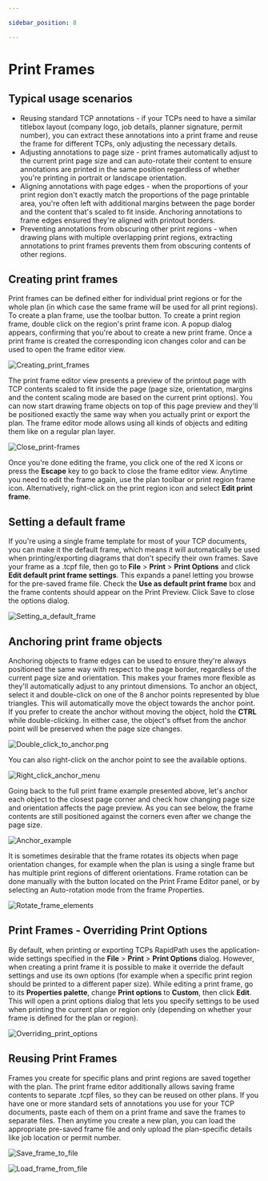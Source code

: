 ```yaml
---

sidebar_position: 8

---
```

# Print Frames

## Typical usage scenarios

- Reusing standard TCP annotations - if your TCPs need to have a similar titlebox layout (company logo, job details, planner signature, permit number), you can extract these annotations into a print frame and reuse the frame for different TCPs, only adjusting the necessary details.
- Adjusting annotations to page size - print frames automatically adjust to the current print page size and can auto-rotate their content to ensure annotations are printed in the same position regardless of whether you're printing in portrait or landscape orientation.
- Aligning annotations with page edges - when the proportions of your print region don't exactly match the proportions of the page printable area, you're often left with additional margins between the page border and the content that's scaled to fit inside. Anchoring annotations to frame edges ensured they're aligned with printout borders.
- Preventing annotations from obscuring other print regions - when drawing plans with multiple overlapping print regions, extracting annotations to print frames prevents them from obscuring contents of other regions.

## Creating print frames

Print frames can be defined either for individual print regions or for the whole plan (in which case the same frame will be used for all print regions). To create a plan frame, use the toolbar button. To create a print region frame, double click on the region's print frame icon. A popup dialog appears, confirming that you're about to create a new print frame. Once a print frame is created the corresponding icon changes color and can be used to open the frame editor view.

![Creating_print_frames](./assets/Creating_print_frames.png)

The print frame editor view presents a preview of the printout page with TCP contents scaled to fit inside the page (page size, orientation, margins and the content scaling mode are based on the current print options). You can now start drawing frame objects on top of this page preview and they'll be positioned exactly the same way when you actually print or export the plan. The frame editor mode allows using all kinds of objects and editing them like on a regular plan layer.

![Close_print-frames](./assets/Close_print-frames.png)

Once you're done editing the frame, you click one of the red X icons or press the **Escape** key to go back to close the frame editor view. Anytime you need to edit the frame again, use the plan toolbar or print region frame icon. Alternatively, right-click on the print region icon and select **Edit print frame**.

## Setting a default frame

If you're using a single frame template for most of your TCP documents, you can make it the default frame, which means it will automatically be used when printing/exporting diagrams that don't specify their own frames. Save your frame as a .tcpf file, then go to **File** > **Print** > **Print Options** and click **Edit default print frame settings**. This expands a panel letting you browse for the pre-saved frame file.
Check the **Use as default print frame** box and the frame contents should appear on the Print Preview. Click Save to close the options dialog.

![Setting_a_default_frame](./assets/Setting_a_default_frame.png)

## Anchoring print frame objects

Anchoring objects to frame edges can be used to ensure they're always positioned the same way with respect to the page border, regardless of the current page size and orientation. This makes your frames more flexible as they'll automatically adjust to any printout dimensions. To anchor an object, select it and double-click on one of the 8 anchor points represented by blue triangles.
This will automatically move the object towards the anchor point. If you prefer to create the anchor without moving the object, hold the **CTRL** while double-clicking. In either case, the object's offset from the anchor point will be preserved when the page size changes.

![Double_click_to_anchor.png](./assets/Double_click_to_anchor.png)

You can also right-click on the anchor point to see the available options.

![Right_click_anchor_menu](./assets/Right_click_anchor_menu.png)

Going back to the full print frame example presented above, let's anchor each object to the closest page corner and check how changing page size and orientation affects the page preview. As you can see below, the frame contents are still positioned against the corners even after we change the page size.

![Anchor_example](./assets/Anchor_example.jpg)

It is sometimes desirable that the frame rotates its objects when page orientation changes, for example when the plan is using a single frame but has multiple print regions of different orientations. Frame rotation can be done manually with the button located on the Print Frame Editor panel, or by selecting an Auto-rotation mode from the frame Properties.

![Rotate_frame_elements](./assets/Rotate_frame_elements.png)

## Print Frames - Overriding Print Options

By default, when printing or exporting TCPs RapidPath uses the application-wide settings specified in the **File** > **Print** > **Print Options** dialog. However, when creating a print frame it is possible to make it override the default settings and use its own options (for example when a specific print region should be printed to a different paper size). While editing a print frame, go to its **Properties palette**, change **Print options** to **Custom**, then click **Edit**.
This will open a print options dialog that lets you specify settings to be used when printing the current plan or region only (depending on whether your frame is defined for the plan or region).

![Overriding_print_options](./assets/Overriding_print_options.png)

## Reusing Print Frames

Frames you create for specific plans and print regions are saved together with the plan. The print frame editor additionally allows saving frame contents to separate .tcpf files, so they can be reused on other plans. If you have one or more standard sets of annotations you use for your TCP documents, paste each of them on a print frame and save the frames to separate files.
Then anytime you create a new plan, you can load the appropriate pre-saved frame file and only upload the plan-specific details like job location or permit number.

![Save_frame_to_file](./assets/Save_frame_to_file.png)

![Load_frame_from_file](./assets/Load_frame_from_file.png)
